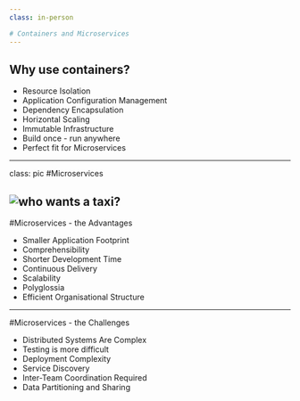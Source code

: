 ```yaml
---
class: in-person

# Containers and Microservices
---
```


## Why use containers?

- Resource Isolation
- Application Configuration Management
- Dependency Encapsulation
- Horizontal Scaling
- Immutable Infrastructure
- Build once - run anywhere
- Perfect fit for Microservices

---
class: pic
#Microservices

![who wants a taxi?](images/microservices.png)
---
#Microservices - the Advantages

- Smaller Application Footprint
- Comprehensibility
- Shorter Development Time
- Continuous Delivery
- Scalability
- Polyglossia
- Efficient Organisational Structure

---

#Microservices - the Challenges

- Distributed Systems Are Complex
- Testing is more difficult
- Deployment Complexity
- Service Discovery
- Inter-Team Coordination Required
- Data Partitioning and Sharing
